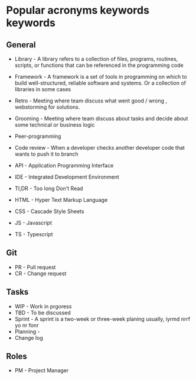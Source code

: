 # Popular acronyms keywords keywords

## General

- Library - A library refers to a collection of files, programs, routines, scripts, or functions that can be referenced
  in the programming code
- Framework - A framework is a set of tools in programming on which to build well-structured, reliable software and
  systems. Or a collection of libraries in some cases

- Retro - Meeting where team discuss what went good / wrong , webstorming for solutions.
- Grooming - Meeting where team discuss about tasks and decide about some technical or business logic
- Peer-programming
- Code review - When a developer checks another developer code that wants to push it to branch

- API - Application Programming Interface
- IDE - Integrated Development Environment
- Tl;DR - Too long Don't Read
- HTML - Hyper Text Markup Language
- CSS - Cascade Style Sheets
- JS - Javascript
- TS - Typescript

## Git

- PR - Pull request
- CR - Change request

## Tasks

- WIP - Work in prgoress
- TBD - To be discussed
- Sprint - A sprint is a two-week or three-week planing usually, iyrmd nrrf yo nr fonr
- Planning -
- Change log

## Roles

- PM - Project Manager
